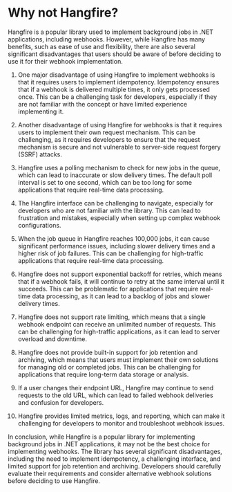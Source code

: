 # Why not Hangfire?

Hangfire is a popular library used to implement background jobs in .NET applications, including webhooks. However, while Hangfire has many benefits, such as ease of use and flexibility, there are also several significant disadvantages that users should be aware of before deciding to use it for their webhook implementation.

1. One major disadvantage of using Hangfire to implement webhooks is that it requires users to implement idempotency. Idempotency ensures that if a webhook is delivered multiple times, it only gets processed once. This can be a challenging task for developers, especially if they are not familiar with the concept or have limited experience implementing it.

2. Another disadvantage of using Hangfire for webhooks is that it requires users to implement their own request mechanism. This can be challenging, as it requires developers to ensure that the request mechanism is secure and not vulnerable to server-side request forgery (SSRF) attacks.

3. Hangfire uses a polling mechanism to check for new jobs in the queue, which can lead to inaccurate or slow delivery times. The default poll interval is set to one second, which can be too long for some applications that require real-time data processing.

4. The Hangfire interface can be challenging to navigate, especially for developers who are not familiar with the library. This can lead to frustration and mistakes, especially when setting up complex webhook configurations.

5. When the job queue in Hangfire reaches 100,000 jobs, it can cause significant performance issues, including slower delivery times and a higher risk of job failures. This can be challenging for high-traffic applications that require real-time data processing.

6. Hangfire does not support exponential backoff for retries, which means that if a webhook fails, it will continue to retry at the same interval until it succeeds. This can be problematic for applications that require real-time data processing, as it can lead to a backlog of jobs and slower delivery times.

7. Hangfire does not support rate limiting, which means that a single webhook endpoint can receive an unlimited number of requests. This can be challenging for high-traffic applications, as it can lead to server overload and downtime.

8. Hangfire does not provide built-in support for job retention and archiving, which means that users must implement their own solutions for managing old or completed jobs. This can be challenging for applications that require long-term data storage or analysis.

9. If a user changes their endpoint URL, Hangfire may continue to send requests to the old URL, which can lead to failed webhook deliveries and confusion for developers.

10. Hangfire provides limited metrics, logs, and reporting, which can make it challenging for developers to monitor and troubleshoot webhook issues.

In conclusion, while Hangfire is a popular library for implementing background jobs in .NET applications, it may not be the best choice for implementing webhooks. The library has several significant disadvantages, including the need to implement idempotency, a challenging interface, and limited support for job retention and archiving. Developers should carefully evaluate their requirements and consider alternative webhook solutions before deciding to use Hangfire.